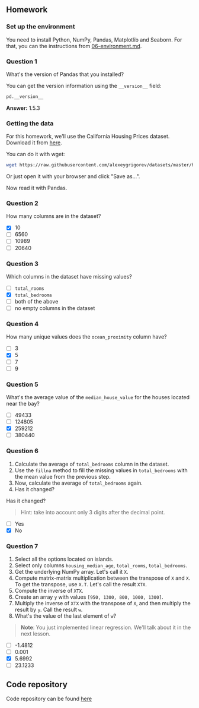 ## Homework

### Set up the environment

You need to install Python, NumPy, Pandas, Matplotlib and Seaborn. For that, you can the instructions from
[06-environment.md](https://github.com/alexeygrigorev/mlbookcamp-code/blob/master/course-zoomcamp/01-intro/06-environment.md).

### Question 1

What's the version of Pandas that you installed?

You can get the version information using the `__version__` field:

```python
pd.__version__
```
**Answer:** 1.5.3

### Getting the data 

For this homework, we'll use the California Housing Prices dataset. Download it from 
[here](https://raw.githubusercontent.com/alexeygrigorev/datasets/master/housing.csv).

You can do it with wget:

```bash
wget https://raw.githubusercontent.com/alexeygrigorev/datasets/master/housing.csv
```

Or just open it with your browser and click "Save as...".

Now read it with Pandas.

### Question 2

How many columns are in the dataset?

- [x] 10
- [ ] 6560
- [ ] 10989
- [ ] 20640

### Question 3

Which columns in the dataset have missing values?

- [ ] `total_rooms`
- [x] `total_bedrooms`
- [ ] both of the above
- [ ] no empty columns in the dataset

### Question 4

How many unique values does the `ocean_proximity` column have?

- [ ] 3
- [x] 5
- [ ] 7
- [ ] 9

### Question 5

What's the average value of the `median_house_value` for the houses located near the bay?

- [ ] 49433
- [ ] 124805
- [x] 259212
- [ ] 380440

### Question 6

1. Calculate the average of `total_bedrooms` column in the dataset.
2. Use the `fillna` method to fill the missing values in `total_bedrooms` with the mean value from the previous step.
3. Now, calculate the average of `total_bedrooms` again.
4. Has it changed?

Has it changed?

> Hint: take into account only 3 digits after the decimal point.

- [ ] Yes
- [x] No

### Question 7

1. Select all the options located on islands.
2. Select only columns `housing_median_age`, `total_rooms`, `total_bedrooms`.
3. Get the underlying NumPy array. Let's call it `X`.
4. Compute matrix-matrix multiplication between the transpose of `X` and `X`. To get the transpose, use `X.T`. Let's call the result `XTX`.
5. Compute the inverse of `XTX`.
6. Create an array `y` with values `[950, 1300, 800, 1000, 1300]`.
7. Multiply the inverse of `XTX` with the transpose of `X`, and then multiply the result by `y`. Call the result `w`.
8. What's the value of the last element of `w`?

> **Note**: You just implemented linear regression. We'll talk about it in the next lesson.

- [ ] -1.4812
- [ ] 0.001
- [x] 5.6992
- [ ] 23.1233

## Code repository
Code repository can be found [here](https://github.com/irasalsabila/ml-zoomcamp-2023/blob/main/01-homework.ipynb)
